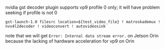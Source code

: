 nvidia gst decoder plugin supports vp9 profile 0 only; it will have problem seeking if profile is not 0

```
gst-launch-1.0 filesrc location=${test_video_file} ! matroskademux ! nvv4l2decoder ! videoconvert ! autovideosink
```

note that we will get `Error: Internal data stream error.` on Jetson Orin because the lacking of hardware acceleration for vp9 on Orin
